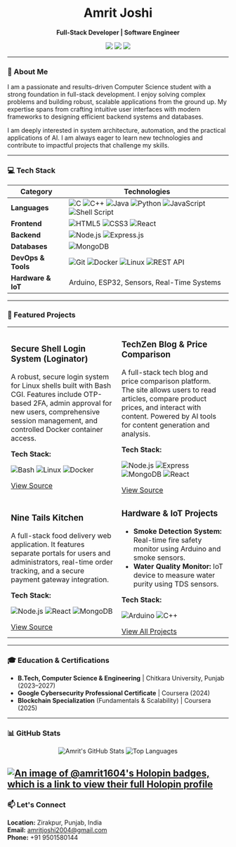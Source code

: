 <h1 align="center">
  Amrit Joshi
</h1>
<p align="center">
  <strong>Full-Stack Developer | Software Engineer</strong>
</p>

<p align="center">
  <a href="https://github.com/Amrit1604"><img src="https://img.shields.io/badge/GitHub-Amrit1604-181717?style=for-the-badge&logo=github"></a>
  <a href="mailto:amritjoshi2004@gmail.com"><img src="https://img.shields.io/badge/Email-Contact_Me-ff69b4?style=for-the-badge&logo=gmail"></a>
  <a href="./MyResume.pdf"><img src="https://img.shields.io/badge/Resume-Download-00ffea?style=for-the-badge&logo=googledocs"></a>
</p>

---

### 👋 About Me

I am a passionate and results-driven Computer Science student with a strong foundation in full-stack development. I enjoy solving complex problems and building robust, scalable applications from the ground up. My expertise spans from crafting intuitive user interfaces with modern frameworks to designing efficient backend systems and databases.

I am deeply interested in system architecture, automation, and the practical applications of AI. I am always eager to learn new technologies and contribute to impactful projects that challenge my skills.

---

### 💻 Tech Stack

| Category | Technologies |
|---|---|
| **Languages** | ![C](https://img.shields.io/badge/C-00599C?style=flat-square&logo=c) ![C++](https://img.shields.io/badge/C++-00599C?style=flat-square&logo=c%2B%2B) ![Java](https://img.shields.io/badge/Java-ED8B00?style=flat-square&logo=openjdk) ![Python](https://img.shields.io/badge/Python-3776AB?style=flat-square&logo=python) ![JavaScript](https://img.shields.io/badge/JavaScript-F7DF1E?style=flat-square&logo=javascript) ![Shell Script](https://img.shields.io/badge/Shell%20Script-4EAA25?style=flat-square&logo=gnu-bash) |
| **Frontend** | ![HTML5](https://img.shields.io/badge/HTML5-E34F26?style=flat-square&logo=html5) ![CSS3](https://img.shields.io/badge/CSS3-1572B6?style=flat-square&logo=css3) ![React](https://img.shields.io/badge/React-61DAFB?style=flat-square&logo=react) |
| **Backend** | ![Node.js](https://img.shields.io/badge/Node.js-339933?style=flat-square&logo=node.js) ![Express.js](https://img.shields.io/badge/Express-000000?style=flat-square&logo=express) |
| **Databases** | ![MongoDB](https://img.shields.io/badge/MongoDB-47A248?style=flat-square&logo=mongodb) |
| **DevOps & Tools** | ![Git](https://img.shields.io/badge/Git-F05032?style=flat-square&logo=git) ![Docker](https://img.shields.io/badge/Docker-2496ED?style=flat-square&logo=docker) ![Linux](https://img.shields.io/badge/Linux-FCC624?style=flat-square&logo=linux) ![REST API](https://img.shields.io/badge/REST-00b8d4?style=flat-square&logo=swagger) |
| **Hardware & IoT** | Arduino, ESP32, Sensors, Real-Time Systems |

---

### 🚀 Featured Projects

<table>
  <tr>
    <td width="50%">
      <h3>Secure Shell Login System (Loginator)</h3>
      <p>A robust, secure login system for Linux shells built with Bash CGI. Features include OTP-based 2FA, admin approval for new users, comprehensive session management, and controlled Docker container access.</p>
      <strong>Tech Stack:</strong>
      <p>
        <img src="https://img.shields.io/badge/Shell%20Script-4EAA25?style=flat-square&logo=gnu-bash" alt="Bash">
        <img src="https://img.shields.io/badge/Linux-FCC624?style=flat-square&logo=linux" alt="Linux">
        <img src="https://img.shields.io/badge/Docker-2496ED?style=flat-square&logo=docker" alt="Docker">
      </p>
      <a href="#">View Source</a> </td>
    <td width="50%">
      <h3>TechZen Blog & Price Comparison</h3>
      <p>A full-stack tech blog and price comparison platform. The site allows users to read articles, compare product prices, and interact with content. Powered by AI tools for content generation and analysis.</p>
      <strong>Tech Stack:</strong>
      <p>
        <img src="https://img.shields.io/badge/Node.js-339933?style=flat-square&logo=node.js" alt="Node.js">
        <img src="https://img.shields.io/badge/Express-000000?style=flat-square&logo=express" alt="Express">
        <img src="https://img.shields.io/badge/MongoDB-47A248?style=flat-square&logo=mongodb" alt="MongoDB">
        <img src="https://img.shields.io/badge/React-61DAFB?style=flat-square&logo=react" alt="React">
      </p>
      <a href="#">View Source</a> </td>
  </tr>
  <tr>
    <td width="50%">
      <h3>Nine Tails Kitchen</h3>
      <p>A full-stack food delivery web application. It features separate portals for users and administrators, real-time order tracking, and a secure payment gateway integration.</p>
      <strong>Tech Stack:</strong>
      <p>
        <img src="https://img.shields.io/badge/Node.js-339933?style=flat-square&logo=node.js" alt="Node.js">
        <img src="https://img.shields.io/badge/React-61DAFB?style=flat-square&logo=react" alt="React">
        <img src="https://img.shields.io/badge/MongoDB-47A248?style=flat-square&logo=mongodb" alt="MongoDB">
      </p>
      <a href="#">View Source</a> </td>
    <td width="50%">
      <h3>Hardware & IoT Projects</h3>
      <p>
        <ul>
          <li><b>Smoke Detection System:</b> Real-time fire safety monitor using Arduino and smoke sensors.</li>
          <li><b>Water Quality Monitor:</b> IoT device to measure water purity using TDS sensors.</li>
        </ul>
      </p>
      <strong>Tech Stack:</strong>
      <p>
        <img src="https://img.shields.io/badge/Arduino-00979D?style=flat-square&logo=arduino" alt="Arduino">
        <img src="https://img.shields.io/badge/C++-00599C?style=flat-square&logo=c%2B%2B" alt="C++">
      </p>
      <a href="https://github.com/Amrit1604?tab=repositories">View All Projects</a>
    </td>
  </tr>
</table>

---

### 🎓 Education & Certifications

-   **B.Tech, Computer Science & Engineering** | Chitkara University, Punjab (2023–2027)
-   **Google Cybersecurity Professional Certificate** | Coursera (2024)
-   **Blockchain Specialization** (Fundamentals & Scalability) | Coursera (2025)

---

### 📊 GitHub Stats

<p align="center">
  <img src="https://github-readme-stats.vercel.app/api?username=Amrit1604&show_icons=true&theme=radical&hide_border=true&include_all_commits=true" alt="Amrit's GitHub Stats" />
  <img src="https://github-readme-stats.vercel.app/api/top-langs/?username=Amrit1604&layout=compact&theme=radical&hide_border=true" alt="Top Languages" />
</p>

[![An image of @amrit1604's Holopin badges, which is a link to view their full Holopin profile](https://holopin.me/amrit1604)](https://holopin.io/@amrit1604)
---

### 📫 Let's Connect

<p align="left">
  <strong>Location:</strong> Zirakpur, Punjab, India <br>
  <strong>Email:</strong> <a href="mailto:amritjoshi2004@gmail.com">amritjoshi2004@gmail.com</a> <br>
  <strong>Phone:</strong> +91 9501580144
</p>
